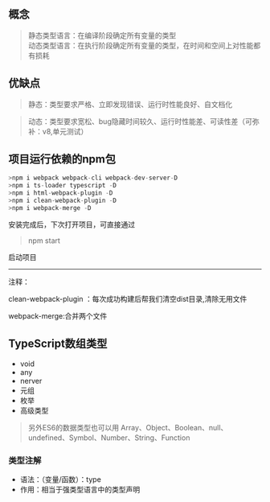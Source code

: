 概念
----

> 静态类型语言：在编译阶段确定所有变量的类型<br/>
> 动态类型语言：在执行阶段确定所有变量的类型，在时间和空间上对性能都有损耗

优缺点
----

>静态：类型要求严格、立即发现错误、运行时性能良好、自文档化<br/>

>动态：类型要求宽松、bug隐藏时间较久、运行时性能差、可读性差（可弥补：v8,单元测试）


项目运行依赖的npm包
----

```javascript
>npm i webpack webpack-cli webpack-dev-server-D
>npm i ts-loader typescript -D
>npm i html-webpack-plugin -D
>npm i clean-webpack-plugin -D
>npm i webpack-merge -D
```

安装完成后，下次打开项目，可直接通过

> npm start

启动项目

***


注释：

clean-webpack-plugin ：每次成功构建后帮我们清空dist目录,清除无用文件

webpack-merge:合并两个文件



TypeScript数组类型
----
+ void
+ any
+ nerver
+ 元组
+ 枚举
+ 高级类型

>另外ES6的数据类型也可以用
>Array、Object、Boolean、null、undefined、Symbol、Number、String、Function

### 类型注解

+ 语法：（变量/函数）：type
+ 作用：相当于强类型语言中的类型声明






